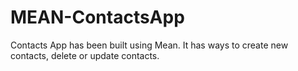 # MEAN-ContactsApp
Contacts App has been built using Mean. It has ways to create new contacts, delete or update contacts.

